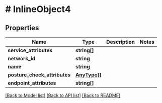 # # InlineObject4

## Properties

Name | Type | Description | Notes
------------ | ------------- | ------------- | -------------
**service_attributes** | **string[]** |  | 
**network_id** | **string** |  | 
**name** | **string** |  | 
**posture_check_attributes** | [**AnyType[]**](AnyType.md) |  | 
**endpoint_attributes** | **string[]** |  | 

[[Back to Model list]](../../README.md#documentation-for-models) [[Back to API list]](../../README.md#documentation-for-api-endpoints) [[Back to README]](../../README.md)


